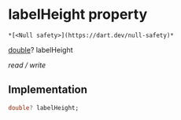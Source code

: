 


# labelHeight property




    *[<Null safety>](https://dart.dev/null-safety)*


[double](https://api.flutter.dev/flutter/dart-core/double-class.html)? labelHeight
  
_read / write_






## Implementation

```dart
double? labelHeight;


```







